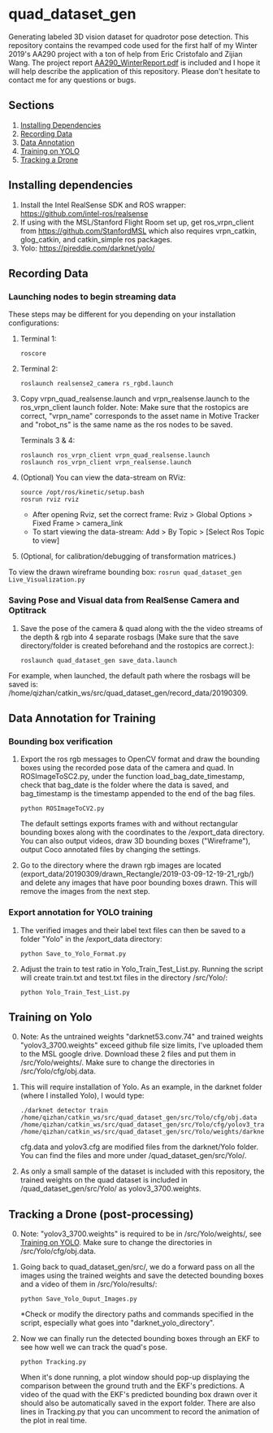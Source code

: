 # quad_dataset_gen
Generating labeled 3D vision dataset for quadrotor pose detection. This repository contains the revamped code used for the first half of my Winter 2019's AA290 project with a ton of help from Eric Cristofalo and Zijian Wang. The project report [AA290_WinterReport.pdf](AA290_WinterReport.pdf) is included and I hope it will help describe the application of this repository. Please don't hesitate to contact me for any questions or bugs.

## Sections
1. [Installing Dependencies](#installing-dependencies)
2. [Recording Data](#recording-data)
3. [Data Annotation](#data-annotation)
4. [Training on YOLO](#training-on-yolo)
5. [Tracking a Drone](#tracking-a-drone)

## Installing dependencies
1. Install the Intel RealSense SDK and ROS wrapper: https://github.com/intel-ros/realsense
2. If using with the MSL/Stanford Flight Room set up, get ros_vrpn_client from https://github.com/StanfordMSL which also requires vrpn_catkin, glog_catkin, and catkin_simple ros packages.
3. Yolo: https://pjreddie.com/darknet/yolo/

## Recording Data
### Launching nodes to begin streaming data
These steps may be different for you depending on your installation configurations:
1. Terminal 1:
	```
	roscore
	```
2. Terminal 2:
	```
	roslaunch realsense2_camera rs_rgbd.launch
	```
3. Copy vrpn_quad_realsense.launch and vrpn_realsense.launch to the ros_vrpn_client launch folder. Note: Make sure that the rostopics are correct, "vrpn_name" corresponds to the asset name in Motive Tracker and "robot_ns" is the same name as the ros nodes to be saved.

	Terminals 3 & 4:
	```
	roslaunch ros_vrpn_client vrpn_quad_realsense.launch
	roslaunch ros_vrpn_client vrpn_realsense.launch
	```
4. (Optional) You can view the data-stream on RViz:

	```
	source /opt/ros/kinetic/setup.bash
	rosrun rviz rviz
	```
	- After opening Rviz, set the correct frame: Rviz > Global Options > Fixed Frame > camera_link
	- To start viewing the data-stream: Add > By Topic > [Select Ros Topic to view]

5. (Optional, for calibration/debugging of transformation matrices.)

 To view the drawn wireframe bounding box:
	```
	rosrun quad_dataset_gen Live_Visualization.py
	```

### Saving Pose and Visual data from RealSense Camera and Optitrack
1. Save the pose of the camera & quad along with the the video streams of the depth & rgb into 4 separate rosbags (Make sure that the save directory/folder is created beforehand and the rostopics are correct.):

	```
	roslaunch quad_dataset_gen save_data.launch
	```
For example, when launched, the default path where the rosbags will be saved is: /home/qizhan/catkin_ws/src/quad_dataset_gen/record_data/20190309.

## Data Annotation for Training
### Bounding box verification
1. Export the ros rgb messages to OpenCV format and draw the bounding boxes using the recorded pose data of the camera and quad. In ROSImageToSC2.py, under the function load_bag_date_timestamp, check that bag_date is the folder where the data is saved, and bag_timestamp is the timestamp appended to the end of the bag files.

	```
	python ROSImageToCV2.py
	```
	The default settings exports frames with and without rectangular bounding boxes along with the coordinates to the /export_data directory. You can also output videos, draw 3D bounding boxes ("Wireframe"), output Coco annotated files by changing the settings.

2. Go to the directory where the drawn rgb images are located (export_data/20190309/drawn_Rectangle/2019-03-09-12-19-21_rgb/) and delete any images that have poor bounding boxes drawn. This will remove the images from the next step.

### Export annotation for YOLO training
1. The verified images and their label text files can then be saved to a folder "Yolo" in the /export_data directory:
	```
	python Save_to_Yolo_Format.py
	```
2. Adjust the train to test ratio in Yolo_Train_Test_List.py. Running the script will create train.txt and test.txt files in the directory /src/Yolo/:
	```
	python Yolo_Train_Test_List.py
	```

## Training on Yolo
0. Note: As the untrained weights "darknet53.conv.74" and trained weights "yolov3_3700.weights" exceed github file size limits, I've uploaded them to the MSL google drive. Download these 2 files and put them in /src/Yolo/weights/. Make sure to change the directories in /src/Yolo/cfg/obj.data.

1. This will require installation of Yolo. As an example, in the darknet folder (where I installed Yolo), I would type:
	```
	./darknet detector train /home/qizhan/catkin_ws/src/quad_dataset_gen/src/Yolo/cfg/obj.data /home/qizhan/catkin_ws/src/quad_dataset_gen/src/Yolo/cfg/yolov3_train.cfg /home/qizhan/catkin_ws/src/quad_dataset_gen/src/Yolo/weights/darknet53.conv.74
	```
	cfg.data and yolov3.cfg are modified files from the darknet/Yolo folder. You can find the files and more under /quad_dataset_gen/src/Yolo/.

2. As only a small sample of the dataset is included with this repository, the trained weights on the quad dataset is included in /quad_dataset_gen/src/Yolo/ as yolov3_3700.weights.

## Tracking a Drone (post-processing)
0. Note: "yolov3_3700.weights" is required to be in /src/Yolo/weights/, see [Training on YOLO](#training-on-yolo). Make sure to change the directories in /src/Yolo/cfg/obj.data.

1. Going back to quad_dataset_gen/src/, we do a forward pass on all the images using the trained weights and save the detected bounding boxes and a video of them in /src/Yolo/results/:
	```
	python Save_Yolo_Ouput_Images.py
	```
	*Check or modify the directory paths and commands specified in the script, especially what goes into "darknet_yolo_directory".

2. Now we can finally run the detected bounding boxes through an EKF to see how well we can track the quad's pose.
	```
	python Tracking.py
	```
	When it's done running, a plot window should pop-up displaying the comparison between the ground truth and the EKF's predictions. A video of the quad with the EKF's predicted bounding box drawn over it should also be automatically saved in the export folder. There are also lines in Tracking.py that you can uncomment to record the animation of the plot in real time.
